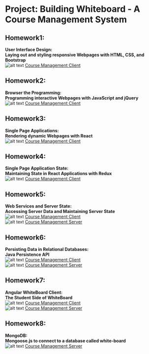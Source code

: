 # Project: Building Whiteboard - A Course Management System   
## Homework1:       
**User Interface Design:**         
**Laying out and styling responsive Webpages with HTML, CSS, and Bootstrap**   
![alt text](https://user-images.githubusercontent.com/30298841/60394446-523fbb80-9ad9-11e9-9dfb-371a96919e94.png) [Course Management Client](https://course-management-farha-jawed.herokuapp.com/)


## Homework2:       
**Browser the Programming:**         
**Programming interactive Webpages with JavaScript and jQuery**   
![alt text](https://user-images.githubusercontent.com/30298841/60394446-523fbb80-9ad9-11e9-9dfb-371a96919e94.png) [Course Management Client](https://course-management-farha-jawed.herokuapp.com/admin/user-admin.template.client.html)

## Homework3:       
**Single Page Applications:**         
**Rendering dynamic Webpages with React**   
![alt text](https://user-images.githubusercontent.com/30298841/60394446-523fbb80-9ad9-11e9-9dfb-371a96919e94.png) [Course Management Client](https://coursemanager-farha-jawed.herokuapp.com/)


## Homework4:       
**Single Page Application State:**         
**Maintaining State in React Applications with Redux**   
![alt text](https://user-images.githubusercontent.com/30298841/60394446-523fbb80-9ad9-11e9-9dfb-371a96919e94.png) [Course Management Client](https://lms-farha-jawed.herokuapp.com/)

## Homework5:       
**Web Services and Server State:**         
**Accessing Server Data and Maintaining Server State**   
![alt text](https://user-images.githubusercontent.com/30298841/60394446-523fbb80-9ad9-11e9-9dfb-371a96919e94.png) [Course Management Client](https://lms-farha-session.herokuapp.com/)  
![alt text](https://user-images.githubusercontent.com/30298841/60394446-523fbb80-9ad9-11e9-9dfb-371a96919e94.png) [Course Management Server](https://lms-farha-session-server.herokuapp.com/)

## Homework6:       
**Persisting Data in Relational Databases:**         
**Java Persistence API**   
![alt text](https://user-images.githubusercontent.com/30298841/60394446-523fbb80-9ad9-11e9-9dfb-371a96919e94.png) [Course Management Client](https://lms-farha-jawed-fall18-client.herokuapp.com/)  
![alt text](https://user-images.githubusercontent.com/30298841/60394446-523fbb80-9ad9-11e9-9dfb-371a96919e94.png) [Course Management Server](https://lms-farha-jawed-fall18-server.herokuapp.com/)

## Homework7:       
**Angular WhiteBoard Client:**         
**The Student Side of WhiteBoard**   
![alt text](https://user-images.githubusercontent.com/30298841/60394446-523fbb80-9ad9-11e9-9dfb-371a96919e94.png)  [Course Management Client](https://whiteboard-student-farha.herokuapp.com/course)  
![alt text](https://user-images.githubusercontent.com/30298841/60394446-523fbb80-9ad9-11e9-9dfb-371a96919e94.png) [Course Management Server](https://lms-farha-jawed-fall18-server.herokuapp.com/)

## Homework8:       
**MongoDB:**         
**Mongoose.js to connect to a database called white-board**  
![alt text](https://user-images.githubusercontent.com/30298841/60394446-523fbb80-9ad9-11e9-9dfb-371a96919e94.png) [Course Management Server](https://whiteboard-mongo-farha.herokuapp.com/)


